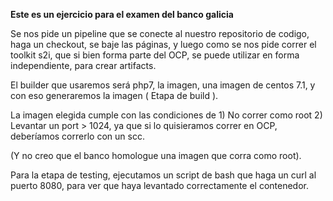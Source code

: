 **Este es un ejercicio para el examen del banco galicia**

Se nos pide un pipeline que se conecte al nuestro repositorio de codigo, haga un checkout, se baje las páginas, 
y luego como se nos pide correr el toolkit s2i, que si bien forma parte del OCP, se puede utilizar en forma independiente,
para crear artifacts.

El builder que usaremos será php7, la imagen, una imagen de centos 7.1, y con eso generaremos la imagen ( Etapa de build ).

La imagen elegida cumple con las condiciones de 1) No correr como root 2) Levantar un port > 1024, ya que si lo quisieramos correr en OCP, deberíamos correrlo con un scc.

(Y no creo que el banco homologue una imagen que corra como root).

Para la etapa de testing, ejecutamos un script de bash que haga un curl al puerto 8080, para ver que haya levantado correctamente el contenedor.
